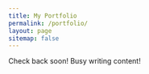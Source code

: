 ```yaml
---
title: My Portfolio
permalink: /portfolio/
layout: page
sitemap: false 
---
```


Check back soon! Busy writing content! 
